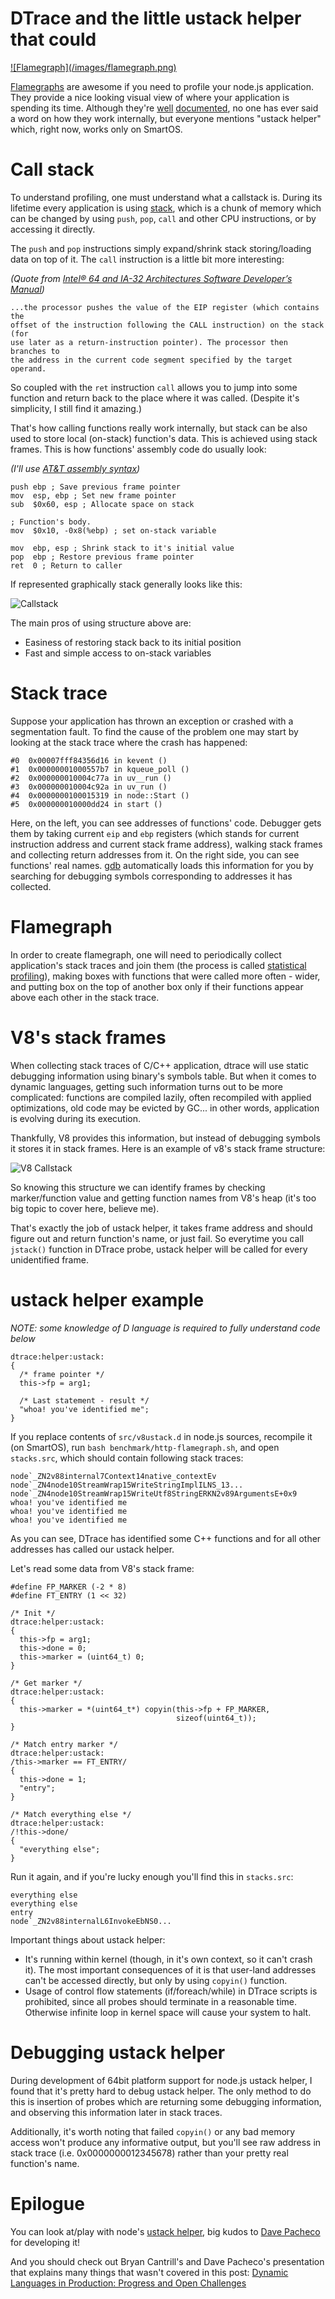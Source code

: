 # DTrace and the little ustack helper that could

<a target=__blank href="/f/tlsnappy-x64.svg">
  ![Flamegraph](/images/flamegraph.png)
</a>

[Flamegraphs][0] are awesome if you need to profile your node.js application.
They provide a nice looking visual view of where your application is spending
its time. Although they're [well][0] [documented][1], no one has ever said a
word on how they work internally, but everyone mentions
"ustack helper" which, right now, works only on SmartOS.

Call stack
==========

To understand profiling, one must understand what a callstack is. During its
lifetime every application is using [stack][2], which is a chunk of memory which can
be changed by using `push`, `pop`, `call` and other CPU instructions, or
by accessing it directly.

The `push` and `pop` instructions simply expand/shrink stack storing/loading
data on top of it. The `call` instruction is a little bit more interesting:

_(Quote from
  [Intel® 64 and IA-32 Architectures Software Developer’s Manual][3])_

    ...the processor pushes the value of the EIP register (which contains the
    offset of the instruction following the CALL instruction) on the stack (for
    use later as a return-instruction pointer). The processor then branches to
    the address in the current code segment specified by the target operand.

So coupled with the `ret` instruction `call` allows you to jump into some
function and return back to the place where it was called. (Despite it's
simplicity, I still find it amazing.)

That's how calling functions really work internally, but stack can be also used
to store local (on-stack) function's data. This is achieved using stack frames.
This is how functions' assembly code do usually look:

_(I'll use [AT&T assembly syntax][4])_

    push ebp ; Save previous frame pointer
    mov  esp, ebp ; Set new frame pointer
    sub  $0x60, esp ; Allocate space on stack

    ; Function's body.
    mov  $0x10, -0x8(%ebp) ; set on-stack variable

    mov  ebp, esp ; Shrink stack to it's initial value
    pop  ebp ; Restore previous frame pointer
    ret  0 ; Return to caller

If represented graphically stack generally looks like this:

![Callstack](/images/callstack.png)

The main pros of using structure above are:

 * Easiness of restoring stack back to its initial position
 * Fast and simple access to on-stack variables

Stack trace
===========

Suppose your application has thrown an exception or crashed with a segmentation
fault. To find the cause of the problem one may start by looking at the stack
trace where the crash has happened:

    #0  0x00007fff84356d16 in kevent ()
    #1  0x00000001000557b7 in kqueue_poll ()
    #2  0x000000010004c77a in uv__run ()
    #3  0x000000010004c92a in uv_run ()
    #4  0x0000000100015319 in node::Start ()
    #5  0x000000010000dd24 in start ()

Here, on the left, you can see addresses of functions' code. Debugger gets them
by taking current `eip` and `ebp` registers (which stands for current
instruction address and current stack frame address), walking stack frames and
collecting return addresses from it. On the right side, you can see functions'
real names. [gdb][5] automatically loads this information for you by searching
for debugging symbols corresponding to addresses it has collected.

Flamegraph
==========

In order to create flamegraph, one will need to periodically collect
application's stack traces and join them (the process is called
[statistical profiling][6]),  making boxes with functions that were called more
often - wider, and putting box on the top of another box only if their functions
appear above each other in the stack trace.

V8's stack frames
=================

When collecting stack traces of C/C++ application, dtrace will use static
debugging information using binary's symbols table. But when it comes to dynamic
languages, getting such information turns out to be more complicated:
functions are compiled lazily, often recompiled with applied optimizations, old
code may be evicted by GC... in other words, application is evolving during its
execution.

Thankfully, V8 provides this information, but instead of debugging symbols
it stores it in stack frames. Here is an example of v8's stack frame structure:

![V8 Callstack](/images/v8-callstack.png)

So knowing this structure we can identify frames by checking marker/function
value and getting function names from V8's heap (it's too big topic to cover
here, believe me).

That's exactly the job of ustack helper, it takes frame address and should figure
out and return function's name, or just fail. So everytime you call `jstack()`
function in DTrace probe, ustack helper will be called for every unidentified
frame.

ustack helper example
=====================

_NOTE: some knowledge of D language is required to fully understand code below_

    dtrace:helper:ustack:
    {
      /* frame pointer */
      this->fp = arg1;

      /* Last statement - result */
      "whoa! you've identified me";
    }

If you replace contents of `src/v8ustack.d` in node.js sources, recompile it
(on SmartOS), run `bash benchmark/http-flamegraph.sh`, and open `stacks.src`,
which should contain following stack traces:

    node`_ZN2v88internal7Context14native_contextEv
    node`_ZN4node10StreamWrap15WriteStringImplILNS_13...
    node`_ZN4node10StreamWrap15WriteUtf8StringERKN2v89ArgumentsE+0x9
    whoa! you've identified me
    whoa! you've identified me
    whoa! you've identified me

As you can see, DTrace has identified some C++ functions and for all other
addresses has called our ustack helper.

Let's read some data from V8's stack frame:

    #define FP_MARKER (-2 * 8)
    #define FT_ENTRY (1 << 32)

    /* Init */
    dtrace:helper:ustack:
    {
      this->fp = arg1;
      this->done = 0;
      this->marker = (uint64_t) 0;
    }

    /* Get marker */
    dtrace:helper:ustack:
    {
      this->marker = *(uint64_t*) copyin(this->fp + FP_MARKER,
                                         sizeof(uint64_t));
    }

    /* Match entry marker */
    dtrace:helper:ustack:
    /this->marker == FT_ENTRY/
    {
      this->done = 1;
      "entry";
    }

    /* Match everything else */
    dtrace:helper:ustack:
    /!this->done/
    {
      "everything else";
    }

Run it again, and if you're lucky enough you'll find this in `stacks.src`:

    everything else
    everything else
    entry
    node`_ZN2v88internalL6InvokeEbNS0...

Important things about ustack helper:

* It's running within kernel (though, in it's own context, so it can't crash
  it). The most important consequences of it is that user-land addresses can't
  be accessed directly, but only by using `copyin()` function.
* Usage of control flow statements (if/foreach/while) in DTrace scripts is
  prohibited, since all probes should terminate in a reasonable time. Otherwise
  infinite loop in kernel space will cause your system to halt.


Debugging ustack helper
=======================

During development of 64bit platform support for node.js ustack helper, I found
that it's pretty hard to debug ustack helper. The only method to do this is
insertion of probes which are returning some debugging information, and
observing this information later in stack traces.

Additionally, it's worth noting that failed `copyin()` or any bad memory access
won't produce any informative output, but you'll see raw address in stack trace
(i.e. 0x0000000012345678) rather than your pretty real function's name.

Epilogue
========

You can look at/play with node's [ustack helper][7], big kudos to
[Dave Pacheco][8] for developing it!

And you should check out Bryan Cantrill's and Dave Pacheco's presentation that
explains many things that wasn't covered in this post:
[Dynamic Languages in Production: Progress and Open Challenges][9]

[0]: http://blog.nodejs.org/2012/04/25/profiling-node-js/
[1]: http://dtrace.org/blogs/dap/2012/01/05/where-does-your-node-program-spend-its-time/
[2]: http://en.wikipedia.org/wiki/Stack_(abstract_data_type)
[3]: http://download.intel.com/products/processor/manual/325462.pdf
[4]: http://en.wikipedia.org/wiki/X86_assembly_language#Syntax
[5]: http://www.gnu.org/software/gdb/
[6]: http://en.wikipedia.org/wiki/Profiling_(computer_programming)#Statistical_profilers
[7]: https://github.com/joyent/node/blob/master/src/v8ustack.d
[8]: https://github.com/davepacheco
[9]: http://www.slideshare.net/bcantrill/goto2012
